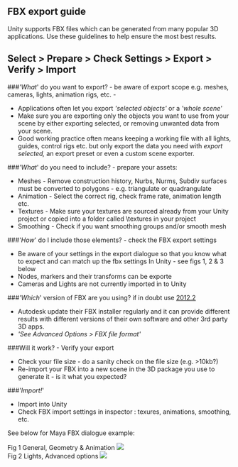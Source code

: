 FBX export guide
----------------


Unity supports FBX files which can be generated from many popular 3D applications. Use these guidelines to help ensure the most best results.

Select > Prepare > Check Settings > Export > Verify > Import
------------------------------------------------------------


###_'What_' do you want to export? - be aware of export scope e.g. meshes, cameras, lights, animation rigs, etc. -

* Applications often let you export _'_selected objects_'_ or a _'_whole scene_'_
* Make sure you are exporting only the objects you want to use from your scene by either exporting selected, or removing unwanted data from your scene.
* Good working practice often means keeping a working file with all lights, guides, control rigs etc. but only export the data you need with _export selected,_ an export preset or even a custom scene exporter.

###_'What_' do you need to include? - prepare your assets:

* Meshes - Remove construction history, Nurbs, Nurms, Subdiv surfaces must be converted to polygons - e.g. triangulate or quadrangulate
* Animation - Select the correct rig, check frame rate, animation length etc.
* Textures - Make sure your textures are sourced already from your Unity project or copied into a folder called \textures in your project
* Smoothing - Check if you want smoothing groups and/or smooth mesh

###_'How_' do I include those elements? - check the FBX export settings

* Be aware of your settings in the export dialogue so that you know what to expect and can match up the fbx settings In Unity - see figs 1, 2 & 3 below
* Nodes, markers and their transforms can be exporte
* Cameras and Lights are not currently imported in to Unity

###_'Which_' version of FBX are you using? if in doubt use [2012.2](http://usa.autodesk.com/adsk/servlet/pc/item?siteID=123112&id=18817399.html)

* Autodesk update their FBX installer regularly and it can provide different results with different versions of their own software and other 3rd party 3D apps.
* _'_See Advanced Options >  FBX file format_'_

###Will it work? - Verify your export

* Check your file size - do a sanity check on the file size (e.g. >10kb?)
* Re-import your FBX into a new scene in the 3D package you use to generate it - is it what you expected?

###_'Import!_'

* Import into Unity
* Check FBX import settings in inspector : texures, animations, smoothing, etc.

See below for Maya FBX dialogue example:

Fig 1 General, Geometry & Animation
![](http://docwiki.hq.unity3d.com/uploads/Main/FBX_A.png)  
Fig 2 Lights, Advanced options
![](http://docwiki.hq.unity3d.com/uploads/Main/FBX_B.png)  
